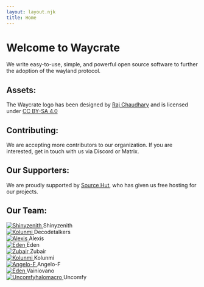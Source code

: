 ```yaml
---
layout: layout.njk
title: Home
---
```


# Welcome to Waycrate

We write easy-to-use, simple, and powerful open source software to further the adoption of the wayland protocol.

## Assets:

The Waycrate logo has been designed by [Raj Chaudhary](https://github.com/RajChaudhary01) and is licensed under [CC BY-SA 4.0](https://creativecommons.org/licenses/by-sa/4.0/deed.en)

## Contributing:

We are accepting more contributors to our organization. If you are
interested, get in touch with us via Discord or Matrix.

## Our Supporters:

We are proudly supported by [Source Hut](https://sr.ht/), who has given us
free hosting for our projects.

## Our Team:

<div class="members">
  <div class="member">
    <a href="https://aakash.is-a.dev/">
      <img src="https://avatars.githubusercontent.com/u/60808802?s=300" alt="Shinyzenith">
    </a>
    Shinyzenith
  </div>


  <div class="member">
      <a href="https://github.com/decodetalkers">
          <img src="https://avatars.githubusercontent.com/u/60290287?v=4" alt="Kolunmi">
      </a>
      Decodetalkers
  </div>

  <div class="member">
    <a href="https://github.com/ajanon">
      <img src="https://avatars.githubusercontent.com/u/98706738?v=4" alt="Alexis">
    </a>
    Alexis
  </div>

  <div class="member">
      <a href="http://edenqwq.netlify.app/">
          <img src="https://avatars.githubusercontent.com/u/62473844?s=300" alt="Eden">
      </a>
      Eden
  </div>

  <div class="member">
    <a href="https://zubairmh.xyz/">
      <img src="https://avatars.githubusercontent.com/u/116816535?v=4" alt="Zubair">
    </a>
    Zubair
  </div>

  <div class="member">
      <a href="https://github.com/kolunmi">
          <img src="https://avatars.githubusercontent.com/u/113054217?s=300" alt="Kolunmi">
      </a>
      Kolunmi
  </div>

  <div class="member">
    <a href="https://angelo.fallaria.com/">
      <img src="https://avatars.githubusercontent.com/u/39676098?s=300" alt="Angelo-F">
    </a>
    Angelo-F
  </div>


  <div class="member">
    <a href="https://github.com/vainiovano">
      <img src="https://avatars.githubusercontent.com/u/16741932?s=300" alt="Eden">
    </a>
 Vainiovano
  </div>

  <div class="member">
    <a href="https://github.com/uncomfyhalomacro">
      <img src="https://avatars.githubusercontent.com/u/66054069?v=4" alt="Uncomfyhalomacro">
    </a>
 Uncomfy
  </div>
</div>
